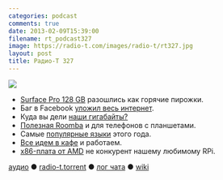 ```yaml
---
categories: podcast
comments: true
date: 2013-02-09T15:39:00
filename: rt_podcast327
image: https://radio-t.com/images/radio-t/rt327.jpg
layout: post
title: Радио-Т 327
---
```


![](https://radio-t.com/images/radio-t/rt327.jpg)

* [Surface Pro 128 GB](http://winsupersite.com/windows-8/surface-pro-128-gb-immediately-sells-out) разошлись как горячие пирожки.
* Баг в Facebook [уложил весь интернет](http://gizmodo.com/5982677/a-facebook-bug-pretty-much-took-down-the-entire-internet).
* Куда вы дели [наши гигабайты?](http://www.zdnet.com/surface-pro-versus-macbook-air-whos-being-dishonest-with-storage-space-7000011009/)
* [Полезная Roomba](http://www.cnn.com/2013/02/08/tech/innovation/automee-phone-cleaner/index.html) и для телефонов с планшетами.
* Самые [популярные языки](http://blog.codeeval.com/most-popular-programming-languages-of-2013) этого года.
* [Все идем в кафе](http://www.fastcompany.com/3005011/why-you-should-work-coffee-shop-even-when-you-have-office) и работаем.
* [x86-плата от AMD](http://habrahabr.ru/post/167211/) не конкурент нашему любимому RPi.

[аудио](http://cdn.radio-t.com/rt_podcast327.mp3) ● [radio-t.torrent](http://cdn.radio-t.com/torrents/rt_podcast327.mp3.torrent) ● [лог чата](http://chat.radio-t.com/logs/radio-t-327.html) ● [wiki](http://wiki.radio-t.com/%D0%92%D1%8B%D0%BF%D1%83%D1%81%D0%BA_327)<audio src="http://cdn.radio-t.com/rt_podcast327.mp3" preload="none"></audio>
